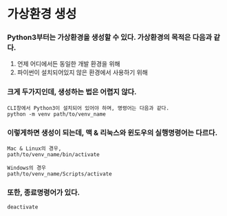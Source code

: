 # 가상환경 생성

### Python3부터는 가상환경을 생성할 수 있다. 가상환경의 목적은 다음과 같다.

1. 언제 어디에서든 동일한 개발 환경을 위해
2. 파이썬이 설치되어있지 않은 환경에서 사용하기 위해

### 크게 두가지인데, 생성하는 법은 어렵지 않다.

```
CLI창에서 Python3이 설치되어 있어야 하며, 명령어는 다음과 같다.
python -m venv path/to/venv_name
```

### 이렇게하면 생성이 되는데, 맥 & 리눅스와 윈도우의 실행명령어는 다르다.

```
Mac & Linux의 경우,
path/to/venv_name/bin/activate

Windows의 경우
path/to/venv_name/Scripts/activate
```

### 또한, 종료명령어가 있다.

```
deactivate
```


